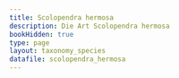 ```yaml
---
title: Scolopendra hermosa
description: Die Art Scolopendra hermosa
bookHidden: true
type: page
layout: taxonomy_species
datafile: scolopendra_hermosa
---
```


